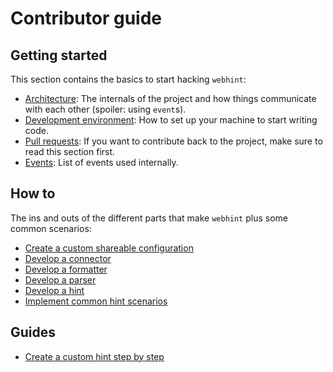 # Contributor guide

## Getting started

This section contains the basics to start hacking `webhint`:

* [Architecture](./getting-started/architecture.md): The internals of the
  project and how things communicate with each other (spoiler: using `event`s).
* [Development environment](./getting-started/development-environment.md): How
  to set up your machine to start writing code.
* [Pull requests](./getting-started/pull-requests.md): If you want to
  contribute back to the project, make sure to read this section first.
* [Events](./getting-started/events.md): List of events used internally.

## How to

The ins and outs of the different parts that make `webhint` plus some common scenarios:

* [Create a custom shareable configuration](./how-to/configuration.md)
* [Develop a connector](./how-to/connector.md)
* [Develop a formatter](./how-to/formatter.md)
* [Develop a parser](./how-to/parser.md)
* [Develop a hint](./how-to/hint.md)
* [Implement common hint scenarios](./how-to/common-hint-scenarios.md)

## Guides

* [Create a custom hint step by step](./guides/create-custom-hint.md)
